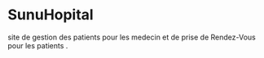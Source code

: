 # SunuHopital
site de gestion des patients pour les medecin et de prise de Rendez-Vous pour les patients .
